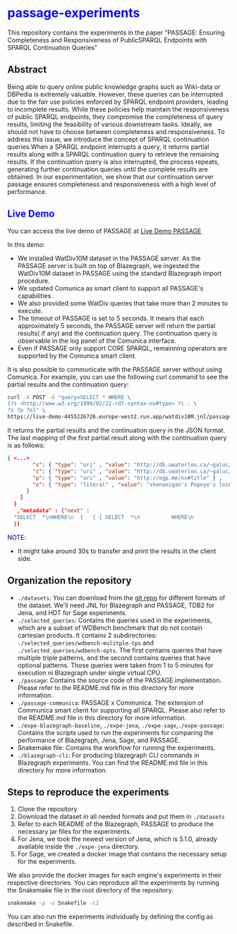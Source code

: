 # <span style="color: blue;">passage-experiments</span>
This repository contains the experiments in the paper "PASSAGE: Ensuring Completeness and Responsiveness of PublicSPARQL Endpoints with SPARQL Continuation Queries"

## Abstract
Being able to query online public knowledge graphs such as Wiki-data or DBPedia is extremely valuable. 
However, these queries can be interrupted due to the fair use policies enforced by SPARQL endpoint providers, 
leading to incomplete results. While these policies help maintain the responsiveness of public SPARQL endpoints,
they compromise the completeness of query results, limiting the feasibility of various downstream tasks.
Ideally, we should not have to choose between completeness and responsiveness. To address this issue, 
we introduce the concept of SPARQL continuation queries.When a SPARQL endpoint interrupts a query, 
it returns partial results along with a SPARQL continuation query to retrieve the remaining results. 
If the continuation query is also interrupted, the process repeats, generating further continuation 
queries until the complete results are obtained. In our experimentation, we show that our continuation
server passage ensures completeness and responsiveness with a high level of performance.

## <span style="color: blue;">Live Demo</span>
You can access the live demo of PASSAGE at [Live Demo PASSAGE](https://live-demo-4455226726.europe-west2.run.app/)

In this demo:
- We installed WatDiv10M dataset in the PASSAGE server. As the PASSAGE server is built on top of Blazegraph,
we ingested the WatDiv10M dataset in PASSAGE using the standard Blazegraph import procedure.
- We updated Comunica as smart client to support all PASSAGE's capabilities.
- We also provided some WatDiv queries that take more than 2 minutes to execute. 
- The timeout of PASSAGE is set to 5 seconds. It means that each approximately 5 seconds, 
the PASSAGE server will return the partial results( if any) and the continuation query.
The continuation query is observable in the log panel of the Comunica interface.
- Even if PASSAGE only support CORE SPARQL, remainning operators are supported by the Comunica smart client.

It is also possible to communicate with the PASSAGE server without using Comunica.
For example, you can use the following curl command to see the partial results and the continuation query:
```bash
curl -X POST -d "query=SELECT * WHERE \
{?s <http://www.w3.org/1999/02/22-rdf-syntax-ns#type> ?c . \
?s ?p ?o}" \
https://live-demo-4455226726.europe-west2.run.app/watdiv10M.jnl/passage
```
It returns the partial results and the continuation query in the JSON format. The last mapping of the first partial result along with the continuation query is as follows:
```json
{ <...>
        "s": { "type": "uri" , "value": "http://db.uwaterloo.ca/~galuc/wsdbm/Product16004" } ,
        "c": { "type": "uri" , "value": "http://db.uwaterloo.ca/~galuc/wsdbm/ProductCategory12" } ,
        "p": { "type": "uri" , "value": "http://ogp.me/ns#title" } ,
        "o": { "type": "literal" , "value": "shenanigan's Popeye's loins poppa's" }
      }
    ]
  }
   ,"metadata" : {"next" : 
  "SELECT  *\nWHERE\n  {   { { SELECT  *\n          WHERE\n            { BIND(<http://db.uwaterloo.ca/~galuc/wsdbm/Product16004> AS ?s)\n              BIND(<http://db.uwaterloo.ca/~galuc/wsdbm/ProductCategory12> AS ?c)\n              ?s  ?p  ?o\n            }\n          OFFSET  3\n        }\n      }\n    UNION\n      { { SELECT  *\n          WHERE\n            { ?s  a  ?c }\n          OFFSET  6049\n        }\n        ?s  ?p  ?o\n      }\n  }\n"
  }}
```

<span style="color: darkblue;">NOTE:</span>
- It might take around 30s to transfer and print the results in the client side.
## Organization the repository
- `./datasets`: You can download from the [git repo](https://github.com/MillenniumDB/WDBench) for different formats of the dataset.
We'll need JNL for Blazegraph and PASSAGE, TDB2 for Jena, and HDT for Sage experiments.
- `./selected_queries`: Contains the queries used in the experiments, which are a subset of WDBench benchmark that do not contain cartesian products. 
It contains 2 subdirectories: `./selected_queries/wdbench-mulitple-tps` and `./selected_queries/wdbench-opts`. 
The first contains queries that have multiple triple patterns, and the second contains queries that have optional patterns.
Those queries were taken from 1 to 5 minutes for execution ni Blazegraph under single virtual CPU.
- `./passage`: Contains the source code of the PASSAGE implementation. Please refer to the README.md file in this directory for more information.
- `./passage-communica`: PASSAGE x Communica. The extension of Communica smart client for supporting all SPARQL.
Please also refer to the README.md file in this directory for more information.
- `./expe-blazegraph-baseline`, `./expe-jena`, `./expe-sage`,`./expe-passage`: Contains the scripts used to run the experiments for 
comparing the performance of Blazegraph, Jena, Sage, and PASSAGE. 
- Snakemake file: Contains the workflow for running the experiments.
- `./blazegraph-cli`: For producing blazegraph CLI commands in Blazegraph experiments. You can find the README.md file in this directory for more information.

## Steps to reproduce the experiments

1. Clone the repository
2. Download the dataset in all needed formats and put them in `./datasets`
3. Refer to each README of the Blazegraph, PASSAGE to produce the necessary jar files for the experiments.
4. For Jena, we took the newest version of Jena, which is 5.1.0, already available inside the `./expe-jena` directory.
5. For Sage, we created a docker image that contains the necessary setup for the experiments.

We also provide the docker images for each engine's experiments in their respective directories. 
You can reproduce all the experiments by running the Snakemake file in the root directory of the repository.

```bash 
snakemake -p -s Snakefile -c1
```

You can also run the experiments individually by defining the config as described in Snakefile.





